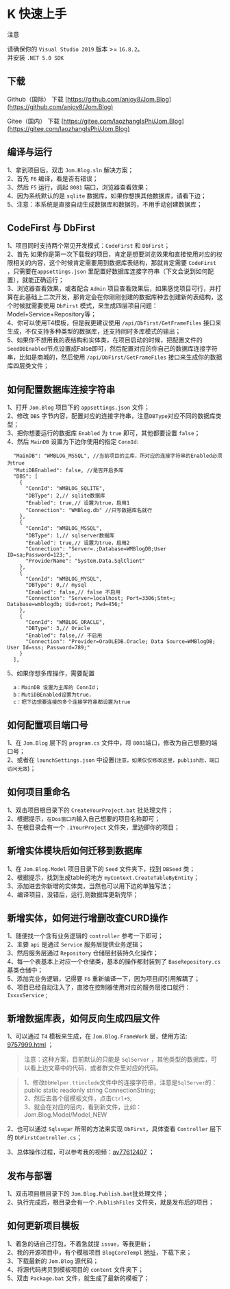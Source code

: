 ﻿# K  快速上手
注意

请确保你的 `Visual Studio 2019` 版本 >= `16.8.2`。    
并安装 `.NET 5.0 SDK`  


## 下载
Github（国际） 下载 [https://github.com/anjoy8/Jom.Blog](https://github.com/anjoy8/Jom.Blog)  
    
Gitee（国内） 下载 [https://gitee.com/laozhangIsPhi/Jom.Blog](https://gitee.com/laozhangIsPhi/Jom.Blog)  


## 编译与运行
1、拿到项目后，双击 `Jom.Blog.sln` 解决方案；  
2、首先 `F6` 编译，看是否有错误；  
3、然后 `F5` 运行，调起 `8081` 端口，浏览器查看效果；  
4、因为系统默认的是 `sqlite` 数据库，如果你想换其他数据库，请看下边；    
5、注意：本系统是直接自动生成数据库和数据的，不用手动创建数据库；  




## CodeFirst 与 DbFirst
1、项目同时支持两个常见开发模式：`CodeFirst` 和 `DbFirst`；  
2、首先 如果你是第一次下载我的项目，肯定是想要浏览效果和直接使用对应的权限相关的内容，这个时候肯定需要用到数据库表结构，那就肯定需要 `CodeFirst` ，只需要在`appsettings.json` 里配置好数据库连接字符串（下文会说到如何配置），就能正确运行；  
3、浏览器查看效果，或者配合 `Admin` 项目查看效果后，如果感觉项目可行，并打算在此基础上二次开发，那肯定会在你刚刚创建的数据库种去创建新的表结构，这个时候就需要使用 `DbFirst` 模式，来生成四层项目问题：Model+Service+Repository等；  
4、你可以使用T4模板，但是我更建议使用 `/api/DbFirst/GetFrameFiles` 接口来生成，不仅支持多种类型的数据库，还支持同时多库模式的输出；    
5、如果你不想用我的表结构和实体类，在项目启动的时候，把配置文件的 `SeedDBEnabled`节点设置成False即可，然后配置对应的你自己的数据库连接字符串，比如是商城的，然后使用 `/api/DbFirst/GetFrameFiles` 接口来生成你的数据库四层类文件；  



## 如何配置数据库连接字符串

1、打开 `Jom.Blog` 项目下的 `appsettings.json` 文件；  
2、修改 `DBS` 字节内容，配置对应的连接字符串，注意`DBType`对应不同的数据库类型；  
3、把你想要运行的数据库 `Enabled` 为 `true` 即可，其他都要设置 `false`；  
4、然后 `MainDB` 设置为下边你使用的指定 `ConnId`:  

```
  "MainDB": "WMBLOG_MSSQL", //当前项目的主库，所对应的连接字符串的Enabled必须为true
  "MutiDBEnabled": false, //是否开启多库
  "DBS": [
    {
      "ConnId": "WMBLOG_SQLITE",
      "DBType": 2,// sqlite数据库
      "Enabled": true,// 设置为true，启用1
      "Connection": "WMBlog.db" //只写数据库名就行
    },
    {
      "ConnId": "WMBLOG_MSSQL",
      "DBType": 1,// sqlserver数据库
      "Enabled": true,// 设置为true，启用2
      "Connection": "Server=.;Database=WMBlogDB;User ID=sa;Password=123;",
      "ProviderName": "System.Data.SqlClient"
    },
    {
      "ConnId": "WMBLOG_MYSQL",
      "DBType": 0,// mysql
      "Enabled": false,// false 不启用
      "Connection": "Server=localhost; Port=3306;Stmt=; Database=wmblogdb; Uid=root; Pwd=456;"
    },
    {
      "ConnId": "WMBLOG_ORACLE",
      "DBType": 3,// Oracle 
      "Enabled": false,// 不启用
      "Connection": "Provider=OraOLEDB.Oracle; Data Source=WMBlogDB; User Id=sss; Password=789;"
    }
  ],
```
  

5、如果你想多库操作，需要配置
```
  a：MainDB 设置为主库的 ConnId；
  b：MutiDBEnabled设置为true，
  c：把下边想要连接的多个连接字符串都设置为true
```

## 如何配置项目端口号
1、在 `Jom.Blog` 层下的 `program.cs` 文件中，将 `8081`端口，修改为自己想要的端口号；    
2、或者在 `launchSettings.json` 中设置(`注意，如果仅仅修改这里，publish后，端口访问无效`)；

## 如何项目重命名
1、双击项目根目录下的 `CreateYourProject.bat` 批处理文件；  
2、根据提示，`在Dos窗口内`输入自己想要的项目名称即可；  
3、在根目录会有一个 `.1YourProject` 文件夹，里边即你的项目；  


## 新增实体模块后如何迁移到数据库
1、在 `Jom.Blog.Model` 项目目录下的 `Seed` 文件夹下，找到 `DBSeed` 类；  
2、根据提示，找到生成table的地方 `myContext.CreateTableByEntity`；  
3、添加进去你新增的实体类，当然也可以用下边的单独写法；  
4、编译项目，没错后，运行,则数据库更新完毕；  


## 新增实体，如何进行增删改查CURD操作
1、随便找一个含有业务逻辑的 `controller` 参考一下即可；  
2、主要 `api` 是通过 `Service` 服务层提供业务逻辑；  
3、然后服务层通过 `Repository` 仓储层封装持久化操作；  
4、每一个表基本上对应一个仓储类，基本的操作都封装到了 `BaseRepository.cs` 基类仓储中；  
5、添加完业务逻辑，记得要 `F6` 重新编译一下，因为项目间引用解耦了；  
6、项目已经自动注入了，直接在控制器使用对应的服务层接口就行： `IxxxxService` ;  


## 新增数据库表，如何反向生成四层文件
1、可以通过 `T4` 模板来生成，在 `Jom.Blog.FrameWork` 层，使用方法: [9757999.html](https://www.cnblogs.com/laozhang-is-phi/p/9757999.html#autoid-4-3-0) ；  
> 注意：这种方案，目前默认的只能是 `SqlServer` ，其他类型的数据库，可以看上边文章中的代码，或者群文件里对应的代码。 

> 1、修改`DbHelper.ttinclude`文件中的连接字符串，注意是`SqlServer`的： public static readonly string ConnectionString;  
> 2、然后去各个层模板文件，点击`Ctrl+S`;  
> 3、就会在对应的层内，看到新文件，比如：Jom.Blog.Model/Model_NEW   



2、也可以通过 `Sqlsugar` 所带的方法来实现 `DbFirst`，具体查看 `Controller` 层下的 `DbFirstController.cs`；   

3、总体操作过程，可以参考我的视频：[av77612407](https://www.bilibili.com/video/av77612407?p=2) ；   


## 发布与部署
1、双击项目根目录下的 `Jom.Blog.Publish.bat`批处理文件；  
2、执行完成后，根目录会有一个`.PublishFiles` 文件夹，就是发布后的项目；


## 如何更新项目模板
1、着急的话自己打包，不着急就提 `issue`，等我更新；  
2、我的开源项目中，有个模板项目 `BlogCoreTempl` [地址](https://github.com/anjoy8/BlogCoreTempl)，下载下来；   
3、下载最新的 `Jom.Blog` 源代码；  
4、将源代码拷贝到模板项目的 `content` 文件夹下；   
5、双击 `Package.bat` 文件，就生成了最新的模板了； 

